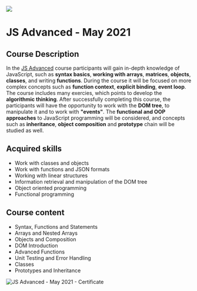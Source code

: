 ![](https://camo.githubusercontent.com/42a8354a436ef9f08168b5b971dbc7646ab3abfdf1056db81c3bdd5734b97e9f/68747470733a2f2f6e616b6f762e636f6d2f77702d636f6e74656e742f75706c6f6164732f323031342f30312f536f6674776172652d556e69766572736974792d4c6f676f2d626c75652d686f72697a6f6e74616c2e706e67)

# JS Advanced - May 2021

## Course Description

In the [JS Advanced](https://softuni.bg/trainings/3010/java-oop-october-2020) course participants will gain in-depth knowledge of JavaScript, such as **syntax basics**, **working with arrays**, **matrices**, **objects**, **classes**, and writing **functions**. During the course it will be focused on more complex concepts such as **function context**, **explicit binding**, **event loop**. The course includes many exercies, which points to develop the **algorithmic thinking**. After successfully completing this course, the participants will have the opportunity to work with the **DOM tree**, to manipulate it and to work with **"events"**. The **functional and OOP approaches** to JavaScript programming will be considered, and concepts such as **inheritance**, **object composition** and **prototype** chain will be studied as well.

## Acquired skills

- Work with classes and objects
- Work with functions and JSON formats
- Working with linear structures
- Information retrieval and manipulation of the DOM tree
- Object oriented programming
- Functional programming

## Course content

-  Syntax, Functions and Statements 
-  Arrays and Nested Arrays 
-  Objects and Composition 
-  DOM Introduction 
-  Advanced Functions 
-  Unit Testing and Error Handling 
-  Classes
-  Prototypes and Inheritance 

![JS Advanced - May 2021 - Certificate](https://user-images.githubusercontent.com/76119513/158372815-b448b045-33c1-4e90-9ceb-def9483e9cea.jpeg)

